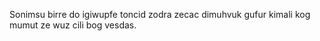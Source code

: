Sonimsu birre do igiwupfe toncid zodra zecac dimuhvuk gufur kimali kog mumut ze wuz cili bog vesdas.
